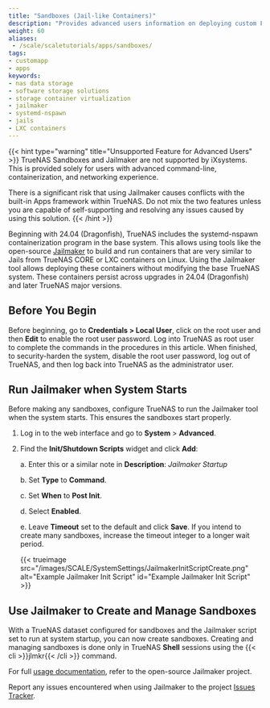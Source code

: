 ```yaml
---
title: "Sandboxes (Jail-like Containers)"
description: "Provides advanced users information on deploying custom FreeBSD jail-like containers in TrueNAS."
weight: 60
aliases:
 - /scale/scaletutorials/apps/sandboxes/
tags:
- customapp
- apps
keywords:
- nas data storage
- software storage solutions
- storage container virtualization
- jailmaker
- systemd-nspawn
- jails
- LXC containers
---
```


{{< hint type="warning" title="Unsupported Feature for Advanced Users" >}}
TrueNAS Sandboxes and Jailmaker are not supported by iXsystems.
This is provided solely for users with advanced command-line, containerization, and networking experience.

There is a significant risk that using Jailmaker causes conflicts with the built-in Apps framework within TrueNAS.
Do not mix the two features unless you are capable of self-supporting and resolving any issues caused by using this solution.
{{< /hint >}}

Beginning with 24.04 (Dragonfish), TrueNAS includes the systemd-nspawn containerization program in the base system.
This allows using tools like the open-source [Jailmaker](https://github.com/Jip-Hop/jailmaker) to build and run containers that are very similar to Jails from TrueNAS CORE or LXC containers on Linux.
Using the Jailmaker tool allows deploying these containers without modifying the base TrueNAS system.
These containers persist across upgrades in 24.04 (Dragonfish) and later TrueNAS major versions.

## Before You Begin
Before beginning, go to **Credentials > Local User**, click on the root user and then **Edit** to enable the root user password.
Log into TrueNAS as root user to complete the commands in the procedures in this article.
When finished, to security-harden the system, disable the root user password, log out of TrueNAS, and then log back into TrueNAS as the administrator user.

## Run Jailmaker when System Starts
Before making any sandboxes, configure TrueNAS to run the Jailmaker tool when the system starts.
This ensures the sandboxes start properly.

1. Log in to the web interface and go to **System** > **Advanced**.
2. Find the **Init/Shutdown Scripts** widget and click **Add**:

   a. Enter this or a similar note in **Description**: *Jailmaker Startup*

   b. Set **Type** to **Command**.

   c. Set **When** to **Post Init**.

   d. Select **Enabled**.

   e. Leave **Timeout** set to the default and click **Save**.
      If you intend to create many sandboxes, increase the timeout integer to a longer wait period.

	  {{< trueimage src="/images/SCALE/SystemSettings/JailmakerInitScriptCreate.png" alt="Example Jailmaker Init Script" id="Example Jailmaker Init Script" >}}

## Use Jailmaker to Create and Manage Sandboxes
With a TrueNAS dataset configured for sandboxes and the Jailmaker script set to run at system startup, you can now create sandboxes.
Creating and managing sandboxes is done only in TrueNAS **Shell** sessions using the {{< cli >}}jlmkr{{< /cli >}} command.

For full [usage documentation](https://github.com/Jip-Hop/jailmaker?tab=readme-ov-file#usage), refer to the open-source Jailmaker project.

Report any issues encountered when using Jailmaker to the project [Issues Tracker](https://github.com/Jip-Hop/jailmaker/issues).